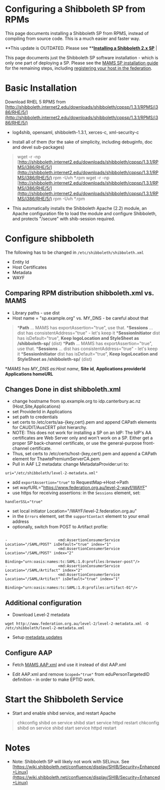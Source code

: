 # Configuring a Shibboleth SP from RPMs

This page documents installing a Shibboleth SP from RPMS, instead of compiling from source code.  This is a much easier and faster way.

**This update is OUTDATED. Please see ****[Installing a Shibboleth 2.x SP](/wiki/spaces/BeSTGRID/pages/3816950790)** |

This page documents just the Shibboleth SP software installation - which is only one part of deploying a SP.  Please see the [MAMS SP installation guide](http://www.federation.org.au/twiki/bin/view/Federation/ManualInstallSP) for the remaining steps, including [registering your host in the federation](http://www.federation.org.au/FedManager/jsp/index.jsp).

# Basic Installation

Download RHEL 5 RPMS from [http://shibboleth.internet2.edu/downloads/shibboleth/cppsp/1.3.1/RPMS/i386/RHE/5/](http://shibboleth.internet2.edu/downloads/shibboleth/cppsp/1.3.1/RPMS/i386/RHE/5/)

- log4shib, opensaml, shibboleth-1.3.1,  xerces-c, xml-security-c

- Install all of them (for the sake of simplicity, including debuginfo, doc and devel sub-packages)


>  wget -r -np [http://shibboleth.internet2.edu/downloads/shibboleth/cppsp/1.3.1/RPMS/i386/RHE/5/](http://shibboleth.internet2.edu/downloads/shibboleth/cppsp/1.3.1/RPMS/i386/RHE/5/)
>  rpm -Uvh *.rpm
>  wget -r -np [http://shibboleth.internet2.edu/downloads/shibboleth/cppsp/1.3.1/RPMS/i386/RHE/5/](http://shibboleth.internet2.edu/downloads/shibboleth/cppsp/1.3.1/RPMS/i386/RHE/5/)
>  rpm -Uvh *.rpm

- This automatically installs the Shibboleth Apache (2.2) module, an Apache configuration file to load the module and configure Shibboleth, and protects "/secure" with shib-session required.

# Configure shibboleth

The following has to be changed in `/etc/shibboleth/shibboleth.xml`

- Entity Id
- Host Certificates
- Metadata
- WAYF

## Comparing RPM distribution shibboleth.xml vs. MAMS

- Library paths - use dist
- Host name = "sp.example.org" vs. MY_DNS - be careful about that


>  ***Path** ... MAMS has exportAssertion="true", use that.
>  ***Sessions** ... dist has consistentAddress="true" - let's keep it
>  ***SessionInitiator** dist has isDefault="true",
>  **Keep logoLocation and StyleSheet as /shibboleth-sp/** (dist)
>  ***Path** ... MAMS has exportAssertion="true", use that.
>  ***Sessions** ... dist has consistentAddress="true" - let's keep it
>  ***SessionInitiator** dist has isDefault="true",
>  **Keep logoLocation and StyleSheet as /shibboleth-sp/** (dist)

 **MAMS has MY_DNS as:*Host name**, **Site id**, **Applications providerId** **Applications homeURL**

## Changes Done in dist shibboleth.xml

- change hostname from sp.example.org to idp.canterbury.ac.nz (Host,Site,Applications)
- set ProviderId in Applications
- set path to credentials
- set certs to /etc/certs/aa-{key,cert}.pem and append CAPath elements for CAUDIT/AusCERT pilot hierarchy.
- NOTE: This does not work for installing a SP on an IdP: The IdP's AA certificates are Web Server only and won't work on a SP.  Either get a proper SP back-channel certificate, or use the general-purpose front-channel certificate.
- Thus, set certs to /etc/certs/host-{key,cert}.pem and append a CAPath element for ThawtePremiumServerCA.pem
- Pull in AAF L2 metadata: change MetadataProvider:uri to: 

``` 
uri="/etc/shibboleth/level-2-metadata.xml"
```
- add `exportAssertion="true"` to RequestMap->Host->Path
- set wayfURL="https://www.federation.org.au/level-2-wayf/WAYF"
- use https for receiving assertions: in the `Sessions` element, set: 

``` 
handlerSSL="true"
```
- set local initiator Location="/WAYF/level-2.federation.org.au"
- in the `Errors` element, set the `supportContact` element to your email address
- optionally, switch from POST to Artifact profile:

``` 

-                       <md:AssertionConsumerService Location="/SAML/POST" isDefault="true" index="1"
+                       <md:AssertionConsumerService Location="/SAML/POST" index="2"
                                Binding="urn:oasis:names:tc:SAML:1.0:profiles:browser-post"/>
-                       <md:AssertionConsumerService Location="/SAML/Artifact" index="2"
+                       <md:AssertionConsumerService Location="/SAML/Artifact" isDefault="true" index="1"
                                Binding="urn:oasis:names:tc:SAML:1.0:profiles:artifact-01"/>

```

## Additional configuration

- Download Level-2 metadata

``` 
wget http://www.federation.org.au/level-2/level-2-metadata.xml -O /etc/shibboleth/level-2-metadata.xml
```
- Setup [metadata updates](/wiki/spaces/BeSTGRID/pages/3816950858#UpdatingFederationMetadata-UpdatingmetadataonaSP)

## Configure AAP

- Fetch [MAMS AAP.xml](http://www.federation.org.au/twiki/pub/Federation/ManualInstallSP/AAP.xml) and use it instead of dist AAP.xml
	
- Edit AAP.xml and remove `Scoped="true"` from eduPersonTargetedID definition - in order to make EPTID work.

# Start the Shibboleth Service

- Start and enable shibd service, and restart Apache


>  chkconfig shibd on
>  service shibd start
>  service httpd restart
>  chkconfig shibd on
>  service shibd start
>  service httpd restart

# Notes

- Note: Shibboleth SP will likely not work with SELinux.  See [https://wiki.shibboleth.net/confluence/display/SHIB/Security+Enhanced+Linux](https://wiki.shibboleth.net/confluence/display/SHIB/Security+Enhanced+Linux)

